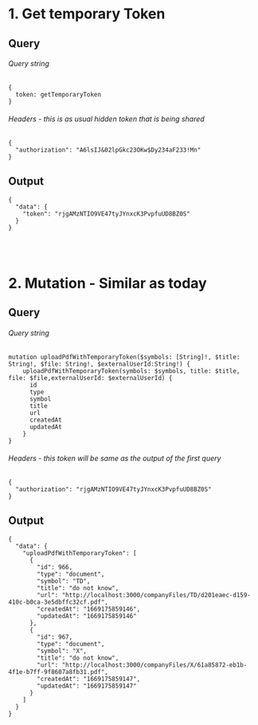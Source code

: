# 1. Get temporary Token

## Query

###### Query string

```
{
  token: getTemporaryToken
}
```

###### Headers - this is as usual hidden token that is being shared

```
{
  "authorization": "A6lsIJ&02lpGkc23OKw$Dy234aF233!Mn"
}
```

## Output

```
{
  "data": {
    "token": "rjgAMzNTIO9VE47tyJYnxcK3PvpfuUD8BZ0S"
  }
}
```

<br/>
<br/>

# 2. Mutation - Similar as today

## Query

###### Query string

```
mutation uploadPdfWithTemporaryToken($symbols: [String]!, $title: String!, $file: String!, $externalUserId:String!) {
    uploadPdfWithTemporaryToken(symbols: $symbols, title: $title, file: $file,externalUserId: $externalUserId) {
      id
      type
      symbol
      title
      url
      createdAt
      updatedAt
    }
}
```

###### Headers - this token will be same as the output of the first query

```
{
  "authorization": "rjgAMzNTIO9VE47tyJYnxcK3PvpfuUD8BZ0S"
}
```

## Output

```
{
  "data": {
    "uploadPdfWithTemporaryToken": [
      {
        "id": 966,
        "type": "document",
        "symbol": "TD",
        "title": "do not know",
        "url": "http://localhost:3000/companyFiles/TD/d201eaec-d159-410c-b0ca-3e5dbffc32cf.pdf",
        "createdAt": "1669175859146",
        "updatedAt": "1669175859146"
      },
      {
        "id": 967,
        "type": "document",
        "symbol": "X",
        "title": "do not know",
        "url": "http://localhost:3000/companyFiles/X/61a85872-eb1b-4f1e-b7ff-9f8607a8fb31.pdf",
        "createdAt": "1669175859147",
        "updatedAt": "1669175859147"
      }
    ]
  }
}
```
